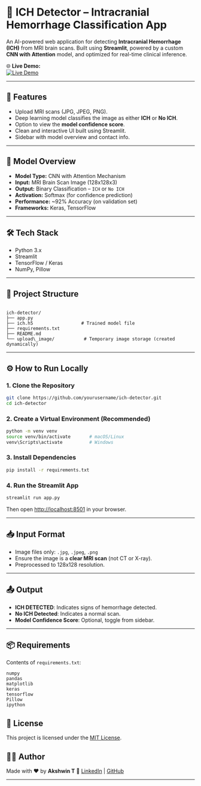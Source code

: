 # 🧠 ICH Detector – Intracranial Hemorrhage Classification App

An AI-powered web application for detecting **Intracranial Hemorrhage (ICH)** from MRI brain scans. Built using **Streamlit**, powered by a custom **CNN with Attention** model, and optimized for real-time clinical inference.

🌐 **Live Demo:**  
[![Live Demo](https://img.shields.io/badge/Visit%20App-Click%20Here-blue?style=for-the-badge)](https://intracranial-hemorrhage-detector.streamlit.app/)

---

## 🚀 Features

- Upload MRI scans (JPG, JPEG, PNG).
- Deep learning model classifies the image as either **ICH** or **No ICH**.
- Option to view the **model confidence score**.
- Clean and interactive UI built using Streamlit.
- Sidebar with model overview and contact info.

---

## 🧠 Model Overview

- **Model Type:** CNN with Attention Mechanism  
- **Input:** MRI Brain Scan Image (128x128x3)  
- **Output:** Binary Classification – `ICH` or `No ICH`  
- **Activation:** Softmax (for confidence prediction)  
- **Performance:** ~92% Accuracy (on validation set)  
- **Frameworks:** Keras, TensorFlow  

---

## 🛠️ Tech Stack

- Python 3.x  
- Streamlit  
- TensorFlow / Keras  
- NumPy, Pillow  

---

## 📁 Project Structure

```

ich-detector/
├── app.py
├── ich.h5                  # Trained model file
├── requirements.txt
├── README.md
└── upload\_image/           # Temporary image storage (created dynamically)

````

---

## ⚙️ How to Run Locally

### 1. Clone the Repository

```bash
git clone https://github.com/yourusername/ich-detector.git
cd ich-detector
````

### 2. Create a Virtual Environment (Recommended)

```bash
python -m venv venv
source venv/bin/activate       # macOS/Linux
venv\Scripts\activate          # Windows
```

### 3. Install Dependencies

```bash
pip install -r requirements.txt
```

### 4. Run the Streamlit App

```bash
streamlit run app.py
```

Then open [http://localhost:8501](http://localhost:8501) in your browser.

---

## 📥 Input Format

* Image files only: `.jpg`, `.jpeg`, `.png`
* Ensure the image is a **clear MRI scan** (not CT or X-ray).
* Preprocessed to 128x128 resolution.

---

## 📤 Output

* **ICH DETECTED**: Indicates signs of hemorrhage detected.
* **No ICH Detected**: Indicates a normal scan.
* **Model Confidence Score**: Optional, toggle from sidebar.

---

## 📦 Requirements

Contents of `requirements.txt`:

```
numpy
pandas
matplotlib
keras
tensorflow
Pillow
ipython
```

## 📄 License

This project is licensed under the [MIT License](LICENSE).

## 👨‍💻 Author

Made with ❤️ by **Akshwin T**
🔗 [LinkedIn](https://www.linkedin.com/in/akshwin/) | [GitHub](https://github.com/akshwin)

---